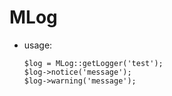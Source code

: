 # MLog
* usage:
  ```
  $log = MLog::getLogger('test');
  $log->notice('message');
  $log->warning('message');
  ```
